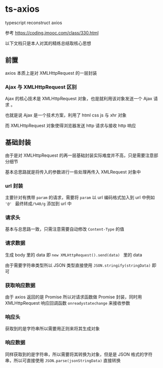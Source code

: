 # ts-axios
typescript reconstruct axios



参考 https://coding.imooc.com/class/330.html

以下文档只是本人对其的精练总结取核心思想



## 前置

axios 本质上是对 XMLHttpRequest 的一层封装



### Ajax 与 XMLHttpRequest 区别

Ajax 的核心技术是 XMLHttpRequest 对象，也是就利用该对象发送一个 Ajax 请求 。

也就是说 Ajax 是一个技术方案，利用了 html css js 与 xhr 对象

而 XMLHttpRequest 对象使得浏览器发送 http 请求与接收 http 响应





## 基础封装

由于是对 XMLHttpRequest 的再一层基础封装实际难度并不高，只是需要注意部分细节

基本总思路就是将传入的参数进行一些处理再传入 XMLRequest 对象中





### url 封装

主要针对有携带 `param` 的请求，需要将 `param` 以 url 编码格式加入到 url 中例如 `'@' ` 最终转成`/%40/g` 添加到 url 中





### 请求头

基本与总思路一致，只需注意需要自动修改 `Content-Type` 的值



### 请求数据

生成 body 里的 data 即 `new XMLHttpRequest().send(data) ` 里的 data

由于需要字符串类型所以 JSON 类型直接使用 `JSON.stringify(stringData)` 即可





### 获取响应数据

由于 axios 返回的是 Promise 所以对请求函数做 Promise 封装，同时用 XMLHttpRequest 响应回调函数 `onreadystatechange` 来接收参数



### 响应头

获取到的是字符串所以需要用正则来将其生成对象



### 响应数据

同样获取到的是字符串，所以需要将其转换为对象，但是是 JSON 格式的字符串，所以可直接使用 `JSON.parse(jsonStringData)` 直接转换





 

